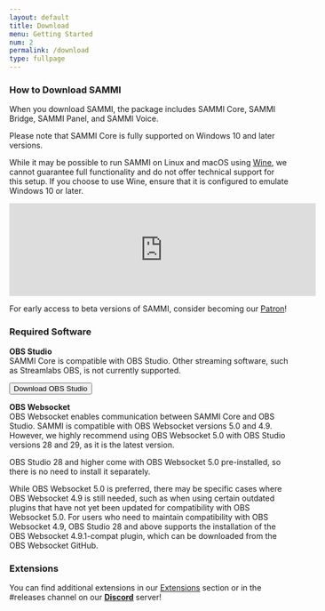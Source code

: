```yaml
---
layout: default
title: Download
menu: Getting Started
num: 2
permalink: /download
type: fullpage
---
```


### How to Download SAMMI

When you download SAMMI, the package includes SAMMI Core, SAMMI Bridge, SAMMI Panel, and SAMMI Voice.

Please note that SAMMI Core is fully supported on Windows 10 and later versions.  

While it may be possible to run SAMMI on Linux and macOS using [Wine](https://www.winehq.org/), we cannot guarantee full functionality and do not offer technical support for this setup. If you choose to use Wine, ensure that it is configured to emulate Windows 10 or later.

<iframe frameborder="0" src="https://itch.io/embed/1701438?dark=true" width="552" height="167"><a href="https://sammisolutions.itch.io/sammi">SAMMI by SAMMI</a></iframe>

For early access to beta versions of SAMMI, consider becoming our [Patron](https://www.patreon.com/sammidevs)!

### Required Software

**OBS Studio**     
SAMMI Core is compatible with OBS Studio. Other streaming software, such as Streamlabs OBS, is not currently supported.

<a href="https://obsproject.com/"><button type="button" class="btn btn-outline-secondary">Download OBS Studio</button></a>
  
**OBS Websocket**       
OBS Websocket enables communication between SAMMI Core and OBS Studio. SAMMI is compatible with OBS Websocket versions 5.0 and 4.9. However, we highly recommend using OBS Websocket 5.0 with OBS Studio versions 28 and 29, as it is the latest version.  

OBS Studio 28 and higher come with OBS Websocket 5.0 pre-installed, so there is no need to install it separately.  

While OBS Websocket 5.0 is preferred, there may be specific cases where OBS Websocket 4.9 is still needed, such as when using certain outdated plugins that have not yet been updated for compatibility with OBS Websocket 5.0. For users who need to maintain compatibility with OBS Websocket 4.9, OBS Studio 28 and above supports the installation of the OBS Websocket 4.9.1-compat plugin, which can be downloaded from the OBS Websocket GitHub.

### Extensions
You can find additional extensions in our [Extensions](https://sammi.solutions/extensions) section or in the #releases channel on our **[Discord](https://discord.gg/dXez8Zh)** server!

